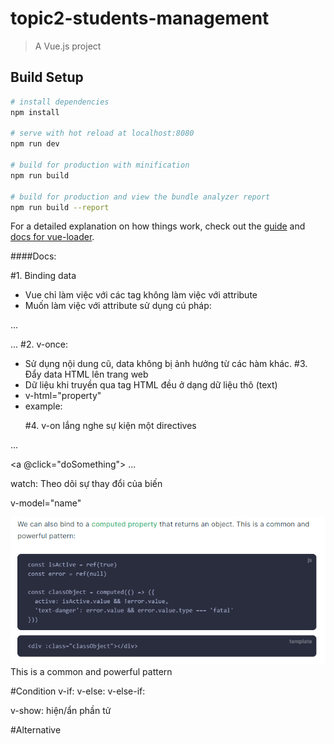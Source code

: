 # topic2-students-management

> A Vue.js project

## Build Setup

``` bash
# install dependencies
npm install

# serve with hot reload at localhost:8080
npm run dev

# build for production with minification
npm run build

# build for production and view the bundle analyzer report
npm run build --report
```

For a detailed explanation on how things work, check out the [guide](http://vuejs-templates.github.io/webpack/) and [docs for vue-loader](http://vuejs.github.io/vue-loader).

####Docs:

#1. Binding data
- Vue chỉ làm việc với các tag không làm việc với attribute
- Muốn làm việc với attribute sử dụng cú pháp: 
<!-- cú pháp đầy đủ -->
<a v-bind:href="url"> ... </a>

<!-- cú pháp rút gọn: dùng dấu hai chấm -->
<a :href="url"> ... </a>
#2. v-once: 
- Sử dụng nội dung cũ, data không bị ảnh hưởng từ các hàm khác.
#3. Đẩy data HTML lên trang web
- Dữ liệu khi truyền qua tag HTML đều ở dạng dữ liệu thô (text) 
- v-html="property"
- example: <p v-html="getPasswordHTML"></p>
#4. v-on lắng nghe sự kiện một directives
<!-- cú pháp đầy đủ -->
<a v-on:click="doSomething"> ... </a>

<!-- cú pháp rút gọn: dùng kí tự @ -->
<a @click="doSomething"> ... </a>

watch: Theo dõi sự thay đổi của biến

v-model="name"

![pattern image](image.png)
This is a common and powerful pattern

#Condition
v-if: 
v-else:
v-else-if:

v-show: hiện/ẩn phần tử 

#Alternative <template> : Được sử dụng trong v-for, v-if,...

#Loop: 
- looping throught index of number: v-for="i in 10"
- v-for="element in list"

#Keep tracking

#Mutiple Instance in Vue
- Mỗi một Instance quản lí component thông qua 'el' property.
- Access giá trị của các Instance bằng việc sử dụng object của instance đó rồi gọi đến giá trị (obj.title), hoặc obj.$data.title

#Vue manager 
- Với data bên trong instance, Vuejs có watcher property tạo ra các getter setter cho data đó.
- Các giá trị được tạo bên ngoài instance sẽ không được quản lí bởi watcher của instance đó.    

VueJs tạo ra một virtual DOM 

Tham khảo thêm về api trong vue
https://vi.vuejs.org/v2/api/#Global-Config

#Development Workflow

Truyền data từ con -> cha
this.$emit = ('nameEvent', object)
@nameEvent(count = $event);

c2: Sử dụng callback

slot tag?
multiple slot?? use name
default slot: Được mặc định bởi vuej, không có tên(<slot></slot>)
and slot default: Định nghĩa giá trị cho slot (<slot>The subtitle</slot>)

component tag
<conponent :is="selectionComponent"></conponent>

Khi chuyển các component, component đó sẽ bị destroy lifecylce mới sẽ được sinh ra

Muốn giữ cho các component alive??
<keepAvlive>
    <conponent :is="selectionComponent"></conponent>
</keepAvlive>

Component LifeCycle Hooks: Là hàm đặc biệt xử lí cho chức năng nào đó.

deactivated: Tạm dừng sử dụng component
activated: Kích hoạt sử dụng component
![Alt text](image-1.png)



